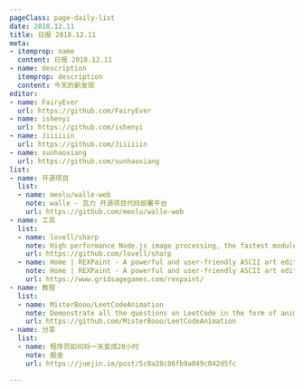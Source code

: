 ```yaml
---
pageClass: page-daily-list
date: 2018.12.11
title: 日报 2018.12.11
meta:
- itemprop: name
  content: 日报 2018.12.11
- name: description
  itemprop: description
  content: 今天的新发现
editor:
- name: FairyEver
  url: https://github.com/FairyEver
- name: ishenyi
  url: https://github.com/ishenyi
- name: Jiiiiiin
  url: https://github.com/Jiiiiiin
- name: sunhaoxiang
  url: https://github.com/sunhaoxiang
list:
- name: 开源项目
  list:
  - name: meolu/walle-web
    note: walle - 瓦力 开源项目代码部署平台
    url: https://github.com/meolu/walle-web
- name: 工具
  list:
  - name: lovell/sharp
    note: High performance Node.js image processing, the fastest module to resize JPEG, PNG, WebP and TIFF images. Uses the libvips library.
    url: https://github.com/lovell/sharp
  - name: Home | REXPaint - A powerful and user-friendly ASCII art editor by Grid Sage Games
    note: Home | REXPaint - A powerful and user-friendly ASCII art editor by Grid Sage Games
    url: https://www.gridsagegames.com/rexpaint/
- name: 教程
  list:
  - name: MisterBooo/LeetCodeAnimation
    note: Demonstrate all the questions on LeetCode in the form of animation.（用动画的形式呈现解LeetCode题目的思路）
    url: https://github.com/MisterBooo/LeetCodeAnimation
- name: 分享
  list:
  - name: 程序员如何将一天变成28小时
    note: 掘金
    url: https://juejin.im/post/5c0a28c86fb9a049c042d5fc

---
```


<daily-list v-bind="$page.frontmatter"/>